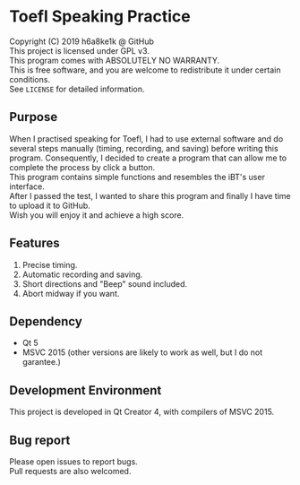 # Toefl Speaking Practice

Copyright (C) 2019  h6a8ke1k @ GitHub  
This project is licensed under GPL v3.  
This program comes with ABSOLUTELY NO WARRANTY.  
This is free software, and you are welcome to redistribute it under certain conditions.  
See `LICENSE` for detailed information.

## Purpose
When I practised speaking for Toefl, I had to use external software and do several steps manually (timing, recording, and saving) before writing this program.
Consequently, I decided to create a program that can allow me to complete the process by click a button.  
This program contains simple functions and resembles the iBT's user interface.  
After I passed the test, I wanted to share this program and finally I have time to upload it to GitHub.  
Wish you will enjoy it and achieve a high score.

## Features
1. Precise timing.
2. Automatic recording and saving.
3. Short directions and "Beep" sound included.
4. Abort midway if you want.

## Dependency
- Qt 5
- MSVC 2015 (other versions are likely to work as well, but I do not garantee.)

## Development Environment
This project is developed in Qt Creator 4, with compilers of MSVC 2015.

## Bug report
Please open issues to report bugs.  
Pull requests are also welcomed.
